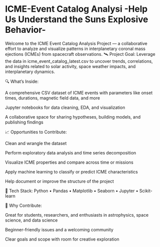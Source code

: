 # ICME-Event Catalog Analysi -Help Us Understand the Suns Explosive Behavior-
Welcome to the ICME Event Catalog Analysis Project — a collaborative effort to analyze and visualize patterns in interplanetary coronal mass ejections (ICMEs) from spacecraft observations.
🛰️ Project Goal:
Leverage the data in icme_event_catalog_latest.csv to uncover trends, correlations, and insights related to solar activity, space weather impacts, and interplanetary dynamics.

🔍 What’s Inside:

A comprehensive CSV dataset of ICME events with parameters like onset times, durations, magnetic field data, and more

Jupyter notebooks for data cleaning, EDA, and visualization

A collaborative space for sharing hypotheses, building models, and publishing findings

📈 Opportunities to Contribute:

Clean and wrangle the dataset

Perform exploratory data analysis and time series decomposition

Visualize ICME properties and compare across time or missions

Apply machine learning to classify or predict ICME characteristics

Help document or improve the structure of the project

🧰 Tech Stack:
Python • Pandas • Matplotlib • Seaborn • Jupyter • Scikit-learn

🙌 Why Contribute:

Great for students, researchers, and enthusiasts in astrophysics, space science, and data science

Beginner-friendly issues and a welcoming community

Clear goals and scope with room for creative exploration
